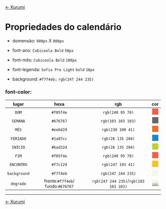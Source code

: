 [<- Kurumi](README.md#tarefas-para-a-kurumi)

# Propriedades do calendário

- domensão: ```900px``` X ```900px```

- font-ano: ```Cubicoola Bold``` ```50px```

- font-mês: ```Cubicoola Bold``` ```100px```

- font-legenda: ```Sofia Pro Light``` ```bold``` ```18px```

- background: ```#f7f4eb;``` ```rgb(247 244 235)```

### font-color:

|lugar| hexa | rgb | cor |
|:---:|:----:|:---:|:---:|
| ```DOM``` | ```#f05f4e``` | ```rgb(240 95 78)``` | ![#f05f4e](images/dom.jpg "color: #f05f4e;") |
|```SEMANA``` | ```#676767``` | ```rgb(103 103 103)``` | ![#676767](images/semana.jpg "color: #676767;") |
|```MÊS``` | ```#ee6d29``` | ```rgb(238 109 41)``` | ![#ee6d29](images/mes.jpg "color: #ee6d29;") |
|```FERIADO``` | ```#1a87cc``` | ```rgb(26 135 204)``` | ![#1a87cc](images/feriado.jpg "color: #1a87cc;") |
|```INÍCIO``` | ```#bad32d``` | ```rgb(26 135 204)``` | ![#bad32d](images/inicio.jpg "color: #bad32d;") |
|```FIM``` | ```#f05f4e``` | ```rgb(240 95 78)``` | ![#f05f4e](images/fim.jpg "color: #f05f4e;") |
|```ENCONTRO``` | ```#f7c129``` | ```rgb(247 193 41)``` | ![#f7c129](images/encontro.jpg "color: #f7c129;") |
|```background``` | ```#f7f4eb``` | ```rgb(247 244 235)``` | ![#f7f4eb](images/background.jpg "color: #f7f4eb;") |
|```degrade``` | frente:```#f7f4eb```/ fundo:```#676767``` | ```rgb(247 244 235)```/```rgb(103 103 103)``` | ![degrade](images/degrade.jpg " linear-gradient(0deg, rgba(247,244,235,1) 0%, rgba(103,103,103,1) 100%); ") |

---

[<- Kurumi](README.md#tarefas-para-a-kurumi)